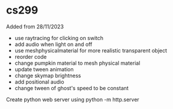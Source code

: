# cs299
Added from 28/11/2023
- use raytracing for clicking on switch
- add audio when light on and off
- use meshphysicalmaterial for more realistic transparent object
- reorder code
- change pumpkin material to mesh physical material
- update tween animation 
- change skymap brightness
- add positional audio 
- change tween of ghost's speed to be constant

Create python web server using python -m http.server